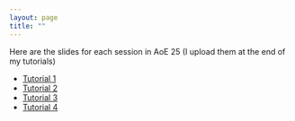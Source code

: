 ```yaml
---
layout: page
title: ""
---
```

Here are the slides for each session in AoE 25 (I upload them at the end of my tutorials)
- [Tutorial 1](https://drive.google.com/file/d/1q_7gWTbSl34qW9JTaKsfTkBbak-0Wq-Z/view?usp=sharing)
- [Tutorial 2](https://drive.google.com/file/d/1It7JLer7uYFjcXJ39oSdvEvl9qN2991k/view?usp=sharing)
- [Tutorial 3](https://drive.google.com/file/d/1JTU5IugHK_mayikalRDEN4SjZ3DS6rSC/view?usp=sharing)
- [Tutorial 4](https://drive.google.com/file/d/1iw-lsGoMnrX3l_50xcrTEbSlUQxf24zn/view?usp=sharing)
